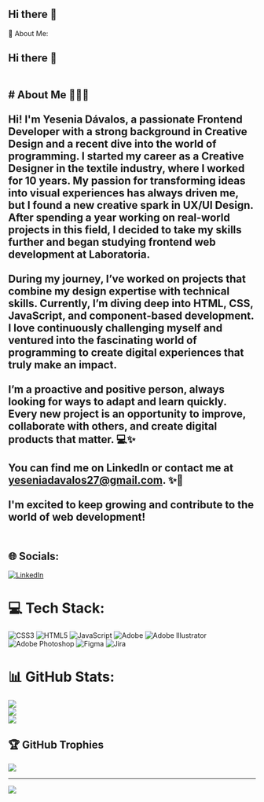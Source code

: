 ## Hi there 👋

💫 About Me:
## Hi there 👋<br><br><br># About Me 👩🏼‍💻<br><br>Hi! I'm **Yesenia Dávalos**, a passionate **Frontend Developer** with a strong background in **Creative Design** and a recent dive into the world of **programming**. I started my career as a Creative Designer in the textile industry, where I worked for **10 years**. My passion for transforming ideas into visual experiences has always driven me, but I found a new creative spark in **UX/UI Design**. After spending a year working on real-world projects in this field, I decided to take my skills further and began studying **frontend web development** at **Laboratoria**.<br><br>During my journey, I’ve worked on projects that combine my design expertise with technical skills. Currently, I’m diving deep into **HTML**, **CSS**, **JavaScript**, and component-based development. I love continuously challenging myself and ventured into the fascinating world of **programming** to create digital experiences that truly make an impact.<br><br>I’m a **proactive** and **positive** person, always looking for ways to adapt and learn quickly. Every new project is an opportunity to improve, collaborate with others, and create digital products that matter. 💻✨<br><br>You can find me on **LinkedIn** or contact me at **yeseniadavalos27@gmail.com**. ✨🚀<br><br>I'm excited to keep growing and contribute to the world of web development!<br><br>


## 🌐 Socials:
[![LinkedIn](https://img.shields.io/badge/LinkedIn-%230077B5.svg?logo=linkedin&logoColor=white)](https://https://www.linkedin.com/in/yesenia-davalos-buitrago-developer/) 

# 💻 Tech Stack:
![CSS3](https://img.shields.io/badge/css3-%231572B6.svg?style=for-the-badge&logo=css3&logoColor=white) ![HTML5](https://img.shields.io/badge/html5-%23E34F26.svg?style=for-the-badge&logo=html5&logoColor=white) ![JavaScript](https://img.shields.io/badge/javascript-%23323330.svg?style=for-the-badge&logo=javascript&logoColor=%23F7DF1E) ![Adobe](https://img.shields.io/badge/adobe-%23FF0000.svg?style=for-the-badge&logo=adobe&logoColor=white) ![Adobe Illustrator](https://img.shields.io/badge/adobe%20illustrator-%23FF9A00.svg?style=for-the-badge&logo=adobe%20illustrator&logoColor=white) ![Adobe Photoshop](https://img.shields.io/badge/adobe%20photoshop-%2331A8FF.svg?style=for-the-badge&logo=adobe%20photoshop&logoColor=white) ![Figma](https://img.shields.io/badge/figma-%23F24E1E.svg?style=for-the-badge&logo=figma&logoColor=white) ![Jira](https://img.shields.io/badge/jira-%230A0FFF.svg?style=for-the-badge&logo=jira&logoColor=white)
# 📊 GitHub Stats:
![](https://github-readme-stats.vercel.app/api?username=YeseniaDavalos&theme=dark&hide_border=false&include_all_commits=false&count_private=false)<br/>
![](https://github-readme-streak-stats.herokuapp.com/?user=YeseniaDavalos&theme=dark&hide_border=false)<br/>
![](https://github-readme-stats.vercel.app/api/top-langs/?username=YeseniaDavalos&theme=dark&hide_border=false&include_all_commits=false&count_private=false&layout=compact)

## 🏆 GitHub Trophies
![](https://github-profile-trophy.vercel.app/?username=YeseniaDavalos&theme=monokai&no-frame=false&no-bg=true&margin-w=4)

---
[![](https://visitcount.itsvg.in/api?id=YeseniaDavalos&icon=0&color=0)](https://visitcount.itsvg.in)

<!-- Proudly created with GPRM ( https://gprm.itsvg.in ) -->

